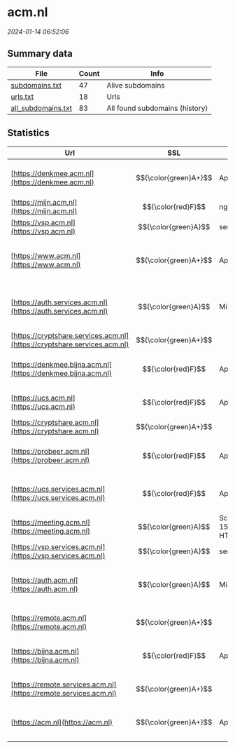 # acm.nl
*2024-01-14 06:52:06*
## Summary data
| File       | Count | Info |
|------------|-------|------|
|[subdomains.txt](/data/acm.nl/subdomains.txt)|47|Alive subdomains|
|[urls.txt](/data/acm.nl/urls.txt)|18|Urls|
|[all_subdomains.txt](/data/acm.nl/all_subdomains.txt)|83|All found subdomains (history)|
## Statistics
| Url | SSL | Server | Cookie | HSTS | CSP | XFO | XXP | RP | Tech |Title |
|------------|-------|------|------|------|------|------|------|------|------|------|
|[https://denkmee.acm.nl](https://denkmee.acm.nl)| $${\color{green}A+}$$ |Apache| |:white_check_mark: |:warning: | :white_check_mark: | | :white_check_mark: |Apache HTTP Server HSTS|301 Moved Perman...|
|[https://mijn.acm.nl](https://mijn.acm.nl)| $${\color{red}F}$$ |nginx| | | | | | :white_check_mark: |Basic Nginx|401 Authorizatio...|
|[https://vsp.acm.nl](https://vsp.acm.nl)| $${\color{green}A}$$ |server| | | | :white_check_mark: | :white_check_mark: | :white_check_mark: ||302 Found|
|[https://www.acm.nl](https://www.acm.nl)| $${\color{green}A+}$$ |Apache| |:white_check_mark: |:warning: | :white_check_mark: | | :white_check_mark: |Apache HTTP Server Drupal HSTS PHP|Redirecting to h...|
|[https://auth.services.acm.nl](https://auth.services.acm.nl)| $${\color{green}A}$$ |Microsoft-IIS/10.0| |:white_check_mark: |:warning: | :white_check_mark: | | :white_check_mark: |IIS:10.0 Microsoft ASP.NET Windows Server|Document Moved|
|[https://cryptshare.services.acm.nl](https://cryptshare.services.acm.nl)| $${\color{green}A+}$$ || |:white_check_mark: |:warning: | | :white_check_mark: | :white_check_mark: |HSTS||
|[https://denkmee.bijna.acm.nl](https://denkmee.bijna.acm.nl)| $${\color{red}F}$$ |Apache| | | | | | :white_check_mark: |Apache HTTP Server HSTS|403 Forbidden|
|[https://ucs.acm.nl](https://ucs.acm.nl)| $${\color{red}F}$$ |Apache| | | | | | :white_check_mark: |Apache HTTP Server|Redirecting...|
|[https://cryptshare.acm.nl](https://cryptshare.acm.nl)| $${\color{green}A+}$$ || |:white_check_mark: |:warning: | | :white_check_mark: | :white_check_mark: |HSTS||
|[https://probeer.acm.nl](https://probeer.acm.nl)| $${\color{red}F}$$ |Apache| | | | | | :white_check_mark: |Apache HTTP Server HSTS|403 Forbidden|
|[https://ucs.services.acm.nl](https://ucs.services.acm.nl)| $${\color{red}F}$$ |Apache| | | | | | :white_check_mark: |Apache HTTP Server HSTS|Redirecting...|
|[https://meeting.acm.nl](https://meeting.acm.nl)| $${\color{green}A}$$ |ScreenConnect/21.14.5924.8013-1538391777 Microsoft-HTTPAPI/2.0| | | | :white_check_mark: | | :white_check_mark: |Microsoft HTTPAPI:2.0|ACM Remote Suppo...|
|[https://vsp.services.acm.nl](https://vsp.services.acm.nl)| $${\color{green}A}$$ |server| | | | :white_check_mark: | :white_check_mark: | :white_check_mark: ||302 Found|
|[https://auth.acm.nl](https://auth.acm.nl)| $${\color{green}A}$$ |Microsoft-IIS/10.0| |:white_check_mark: |:warning: | :white_check_mark: | | :white_check_mark: |IIS:10.0 Microsoft ASP.NET Windows Server|Document Moved|
|[https://remote.acm.nl](https://remote.acm.nl)| $${\color{green}A+}$$ ||:warning: |:white_check_mark: | | :white_check_mark: | :white_check_mark: | :white_check_mark: |HSTS Microsoft ASP.NET||
|[https://bijna.acm.nl](https://bijna.acm.nl)| $${\color{red}F}$$ |Apache| | | | | | :white_check_mark: |Apache HTTP Server HSTS|403 Forbidden|
|[https://remote.services.acm.nl](https://remote.services.acm.nl)| $${\color{green}A+}$$ ||:warning: |:white_check_mark: | | :white_check_mark: | :white_check_mark: | :white_check_mark: |HSTS Microsoft ASP.NET||
|[https://acm.nl](https://acm.nl)| $${\color{green}A+}$$ |Apache| |:white_check_mark: |:warning: | :white_check_mark: | | :white_check_mark: |Apache HTTP Server HSTS|301 Moved Perman...|